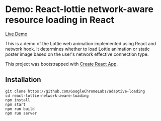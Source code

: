 
# Demo: React-lottie network-aware resource loading in React

[Live Demo](https://adaptive-loading.web.app/react-lottie-network-aware-loading/)

This is a demo of the Lottie web animation implemented using React and network hook. It determines whether to load Lottie animation or static poster image based on the user's network effective connection type.

This project was bootstrapped with [Create React App](https://github.com/facebook/create-react-app).

## Installation
```
git clone https://github.com/GoogleChromeLabs/adaptive-loading
cd react-lottie-network-aware-loading
npm install
npm start
npm run build
npm run server
```
